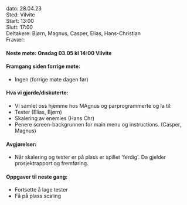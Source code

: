 dato: 28.04.23  
Sted: Vilvite   
Start: 13:00   
Slutt: 17:00  
Deltakere: Bjørn, Magnus, Casper, Elias, Hans-Christian  
Fravær:

#### Neste møte: Onsdag 03.05 kl 14:00 Vilvite

#### Framgang siden forrige møte:
- Ingen (forrige møte dagen før)

#### Hva vi gjorde/diskuterte:
- Vi samlet oss hjemme hos MAgnus og parprogrammerte og la til: 
- Tester (Elias, Bjørn)
- Skalering av enemies (Hans Chr)
- Penere screen-backgrunnen for main menu og instructions. (Casper, Magnus)

#### Avgjørelser: 
- Når skalering og tester er på plass er spillet 'ferdig'. Da gjelder prosjektrapport og fremføring.


#### Oppgaver til neste gang:
- Fortsette å lage tester
- Få på plass scaling